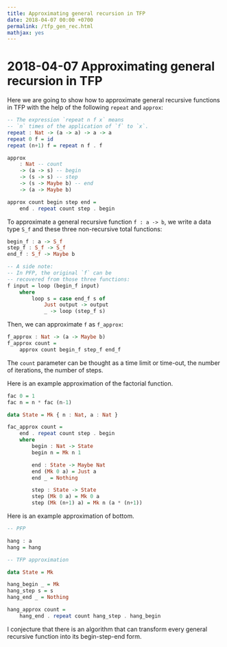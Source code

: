 ```yaml
---
title: Approximating general recursion in TFP
date: 2018-04-07 00:00 +0700
permalink: /tfp_gen_rec.html
mathjax: yes
---
```


# 2018-04-07 Approximating general recursion in TFP

Here we are going to show how to approximate general recursive functions in TFP
with the help of the following `repeat` and `approx`:

```haskell
-- The expression `repeat n f x` means
-- `n` times of the application of `f` to `x`.
repeat : Nat -> (a -> a) -> a -> a
repeat 0 f = id
repeat (n+1) f = repeat n f . f

approx
    : Nat -- count
    -> (a -> s) -- begin
    -> (s -> s) -- step
    -> (s -> Maybe b) -- end
    -> (a -> Maybe b)

approx count begin step end =
    end . repeat count step . begin
```

To approximate a general recursive function `f : a -> b`,
we write a data type `S_f` and these three non-recursive total functions:

```haskell
begin_f : a -> S_f
step_f : S_f -> S_f
end_f : S_f -> Maybe b

-- A side note:
-- In PFP, the original `f` can be
-- recovered from those three functions:
f input = loop (begin_f input)
    where
        loop s = case end_f s of
            Just output -> output
            _ -> loop (step_f s)
```

Then, we can approximate `f` as `f_approx`:

```haskell
f_approx : Nat -> (a -> Maybe b)
f_approx count =
    approx count begin_f step_f end_f
```

The `count` parameter can be thought as a time limit or time-out,
the number of iterations,
the number of steps.

Here is an example approximation of the factorial function.

```haskell
fac 0 = 1
fac n = n * fac (n-1)

data State = Mk { n : Nat, a : Nat }

fac_approx count =
    end . repeat count step . begin
    where
        begin : Nat -> State
        begin n = Mk n 1

        end : State -> Maybe Nat
        end (Mk 0 a) = Just a
        end _ = Nothing

        step : State -> State
        step (Mk 0 a) = Mk 0 a
        step (Mk (n+1) a) = Mk n (a * (n+1))
```

Here is an example approximation of bottom.

```haskell
-- PFP

hang : a
hang = hang

-- TFP approximation

data State = Mk

hang_begin _ = Mk
hang_step s = s
hang_end _ = Nothing

hang_approx count =
    hang_end . repeat count hang_step . hang_begin
```

I conjecture that there is an algorithm that can transform every general recursive function into its begin-step-end form.
